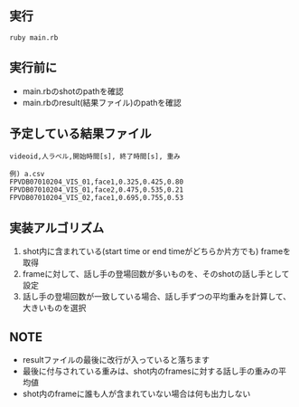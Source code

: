 ## 実行
```
ruby main.rb
```

## 実行前に
- main.rbのshotのpathを確認
- main.rbのresult(結果ファイル)のpathを確認

## 予定している結果ファイル
```
videoid,人ラベル,開始時間[s], 終了時間[s], 重み

例) a.csv
FPVDB07010204_VIS_01,face1,0.325,0.425,0.80
FPVDB07010204_VIS_01,face2,0.475,0.535,0.21
FPVDB07010204_VIS_02,face1,0.695,0.755,0.53
```

## 実装アルゴリズム
1. shot内に含まれている(start time or end timeがどちらか片方でも) frameを取得
2. frameに対して、話し手の登場回数が多いものを、そのshotの話し手として設定
3. 話し手の登場回数が一致している場合、話し手ずつの平均重みを計算して、大きいものを選択

## NOTE
- resultファイルの最後に改行が入っていると落ちます
- 最後に付与されている重みは、shot内のframesに対する話し手の重みの平均値
- shot内のframeに誰も人が含まれていない場合は何も出力しない
